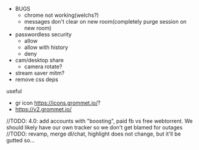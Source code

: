 - BUGS
  - chrome not working(welchs?)
  - messages don't clear on new room(completely purge session on new room)
- passwordless security
    - allow
    - allow with history
    - deny
- cam/desktop share
  - camera rotate?
- stream saver mitm?
- remove css deps

useful
- gr icon https://icons.grommet.io/?
- https://v2.grommet.io/



//TODO: 4.0: add accounts with "boosting", paid fb vs free webtorrent. We should likely have our own tracker so we don't get blamed for outages
  //TODO: revamp, merge dl/chat, highlight does not change, but it'll be gutted so...
